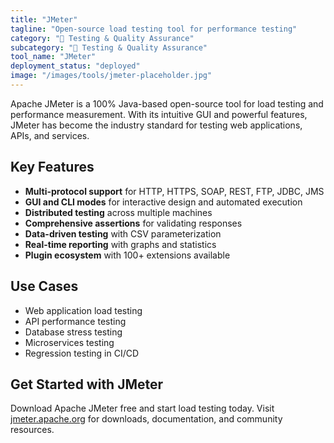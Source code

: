 ```yaml
---
title: "JMeter"
tagline: "Open-source load testing tool for performance testing"
category: "🧪 Testing & Quality Assurance"
subcategory: "🧪 Testing & Quality Assurance"
tool_name: "JMeter"
deployment_status: "deployed"
image: "/images/tools/jmeter-placeholder.jpg"
---
```

Apache JMeter is a 100% Java-based open-source tool for load testing and performance measurement. With its intuitive GUI and powerful features, JMeter has become the industry standard for testing web applications, APIs, and services.

## Key Features

- **Multi-protocol support** for HTTP, HTTPS, SOAP, REST, FTP, JDBC, JMS
- **GUI and CLI modes** for interactive design and automated execution
- **Distributed testing** across multiple machines
- **Comprehensive assertions** for validating responses
- **Data-driven testing** with CSV parameterization
- **Real-time reporting** with graphs and statistics
- **Plugin ecosystem** with 100+ extensions available

## Use Cases

- Web application load testing
- API performance testing
- Database stress testing
- Microservices testing
- Regression testing in CI/CD

## Get Started with JMeter

Download Apache JMeter free and start load testing today. Visit [jmeter.apache.org](https://jmeter.apache.org) for downloads, documentation, and community resources.

